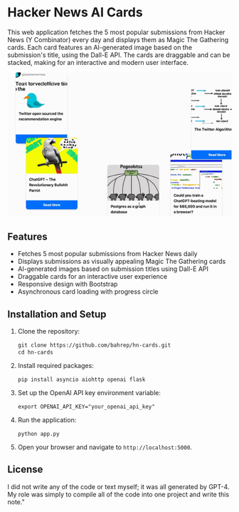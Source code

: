 # Hacker News AI Cards

This web application fetches the 5 most popular submissions from Hacker News (Y Combinator) every day and displays them as Magic The Gathering cards. Each card features an AI-generated image based on the submission's title, using the Dall-E API. The cards are draggable and can be stacked, making for an interactive and modern user interface.

![Application Screenshot](screenshot.gif)

## Features

- Fetches 5 most popular submissions from Hacker News daily
- Displays submissions as visually appealing Magic The Gathering cards
- AI-generated images based on submission titles using Dall-E API
- Draggable cards for an interactive user experience
- Responsive design with Bootstrap
- Asynchronous card loading with progress circle

## Installation and Setup

1. Clone the repository:
    ```
    git clone https://github.com/bahrep/hn-cards.git
    cd hn-cards
    ```

2. Install required packages:
    ```
    pip install asyncio aiohttp openai flask 
    ```

3. Set up the OpenAI API key environment variable:
    ```
    export OPENAI_API_KEY="your_openai_api_key"
    ```

4. Run the application:
    ```
    python app.py
    ```

5. Open your browser and navigate to `http://localhost:5000`.

## License

I did not write any of the code or text myself; it was all generated by GPT-4. My role was simply to compile all of the code into one project and write this note."
